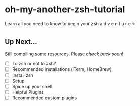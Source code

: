 # oh-my-another-zsh-tutorial
Learn all you need to know to begin your zsh a d v e n t u r e :star:

## Up Next...
Still compiling some resources. Please _check back soon_!
- [ ] To zsh or not to zsh?
- [ ] Recommended installations (iTerm, HomeBrew)
- [ ] Install zsh
- [ ] Setup
- [ ] Spice up your shell
- [ ] Helpful Plugins
- [ ] Recommended custom plugins

